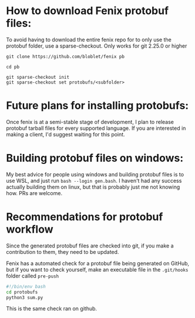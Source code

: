 # How to download Fenix protobuf files:
To avoid having to download the entire fenix repo for to only use the protobuf folder, use a sparse-checkout.
Only works for git 2.25.0 or higher

```
git clone https://github.com/bloblet/fenix pb

cd pb

git sparse-checkout init
git sparse-checkout set protobufs/<subfolder>
```

# Future plans for installing protobufs:
Once fenix is at a semi-stable stage of development, I plan to release protobuf tarball files for every supported language.  If you are interested in making a client, I'd suggest waiting for this point.

# Building protobuf files on windows:
My best advice for people using windows and building protobuf files is to use WSL, and just run `bash --login gen.bash`.  I haven't had any success actually building them on linux, but that is probably just me not knowing how.  PRs are welcome.

# Recommendations for protobuf workflow
Since the generated protobuf files are checked into git, if you make a contribution to them, they need to be updated.

Fenix has a automated check for a protobuf file being generated on GitHub, but if you want to check yourself, make an executable file in the `.git/hooks` folder called `pre-push`

```bash
#!/bin/env bash
cd protobufs
python3 sum.py
```

This is the same check ran on github.

